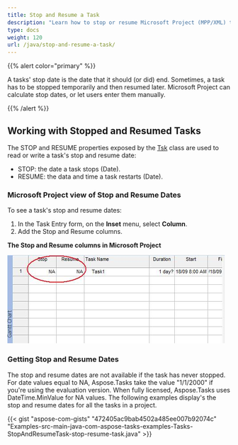 ```yaml
---
title: Stop and Resume a Task
description: "Learn how to stop or resume Microsoft Project (MPP/XML) tasks using Aspose.Tasks for Java."
type: docs
weight: 120
url: /java/stop-and-resume-a-task/
---
```


{{% alert color="primary" %}}

A tasks' stop date is the date that it should (or did) end. Sometimes, a task has to be stopped temporarily and then resumed later. Microsoft Project can calculate stop dates, or let users enter them manually.

{{% /alert %}}

## **Working with Stopped and Resumed Tasks**
The STOP and RESUME properties exposed by the [Tsk](https://reference.aspose.com/tasks/java/com.aspose.tasks/Tsk/) class are used to read or write a task's stop and resume date:

- STOP: the date a task stops (Date).
- RESUME: the data and time a task restarts (Date).

### **Microsoft Project view of Stop and Resume Dates**
To see a task's stop and resume dates:

1. In the Task Entry form, on the **Inset** menu, select **Column**.
2. Add the Stop and Resume columns.

**The Stop and Resume columns in Microsoft Project**

![work with Stopped or Resumed tasks in Microsoft Project](stop-and-resume-a-task_1.png)

### **Getting Stop and Resume Dates**
The stop and resume dates are not available if the task has never stopped. For date values equal to NA, Aspose.Tasks take the value "1/1/2000" if you're using the evaluation version. When fully licensed, Aspose.Tasks uses DateTime.MinValue for NA values. The following examples display's the stop and resume dates for all the tasks in a project.

{{< gist "aspose-com-gists" "472405ac9bab4502a485ee007b92074c" "Examples-src-main-java-com-aspose-tasks-examples-Tasks-StopAndResumeTask-stop-resume-task.java" >}}
